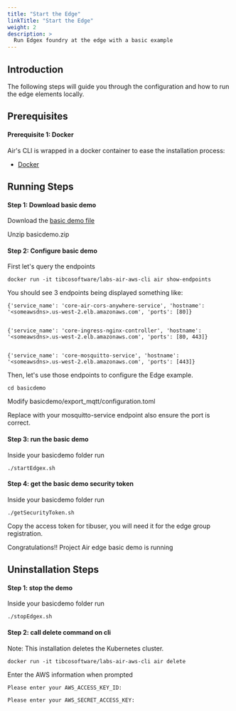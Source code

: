 ```yaml
---
title: "Start the Edge"
linkTitle: "Start the Edge"
weight: 2
description: >
  Run Edgex foundry at the edge with a basic example
---
```


## Introduction
The following steps will guide you through the configuration and how to run the edge elements locally.

## Prerequisites

#### Prerequisite 1: Docker
Air's CLI is wrapped in a docker container to ease the installation process:

* [Docker](https://www.docker.com/get-started)

## Running Steps

#### Step 1: Download basic demo

Download the [basic demo file](./basicdemo.zip)

Unzip basicdemo.zip



#### Step 2: Configure basic demo

First let's query the endpoints

```
docker run -it tibcosoftware/labs-air-aws-cli air show-endpoints
```

You should see 3 endpoints being displayed something like:

```
{'service_name': 'core-air-cors-anywhere-service', 'hostname': '<someawsdns>.us-west-2.elb.amazonaws.com', 'ports': [80]}


{'service_name': 'core-ingress-nginx-controller', 'hostname': '<someawsdns>.us-west-2.elb.amazonaws.com', 'ports': [80, 443]}


{'service_name': 'core-mosquitto-service', 'hostname': '<someawsdns>.us-west-2.elb.amazonaws.com', 'ports': [443]}
```

Then, let's use those endpoints to configure the Edge example.

```
cd basicdemo
```

Modify basicdemo/export_mqtt/configuration.toml

Replace <Add-Your-mosquitto-service-Enpoint-Here> with your mosquitto-service endpoint also ensure the port is correct.


#### Step 3: run the basic demo

Inside your basicdemo folder run

```
./startEdgex.sh
```

#### Step 4: get the basic demo security token

Inside your basicdemo folder run

```
./getSecurityToken.sh
```

Copy the access token for tibuser, you will need it for the edge group registration.

Congratulations!! Project Air edge basic demo is running


## Uninstallation Steps

#### Step 1: stop the demo

Inside your basicdemo folder run

```
./stopEdgex.sh
```

#### Step 2: call delete command on cli

Note: This installation deletes the Kubernetes cluster.

```
docker run -it tibcosoftware/labs-air-aws-cli air delete
```

Enter the AWS information when prompted

```
Please enter your AWS_ACCESS_KEY_ID:

Please enter your AWS_SECRET_ACCESS_KEY:
```


